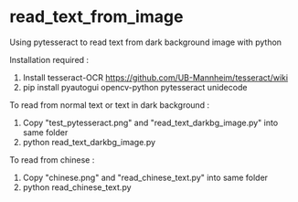 # read_text_from_image
Using pytesseract to read text from dark background image with python

Installation required :
1) Install tesseract-OCR https://github.com/UB-Mannheim/tesseract/wiki
2) pip install pyautogui opencv-python pytesseract unidecode

To read from normal text or text in dark background :  
1) Copy "test_pytesseract.png" and "read_text_darkbg_image.py" into same folder   
2) python read_text_darkbg_image.py  
  
To read from chinese :  
1) Copy "chinese.png" and "read_chinese_text.py" into same folder  
2) python read_chinese_text.py


